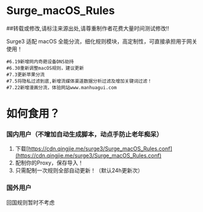 # Surge_macOS_Rules

##转载或修改,请标注来源出处,请尊重制作者花费大量时间测试修改!!

Surge3 适配 macOS 全能分流，细化规则模块，高定制性，可直接承担用于网关使用！

```
#6.19新增网内奇葩设备DNS劫持
#6.30重新调整macOS规则，建议更新
#7.3更新苹果分流
#7.5将隐私过滤到底,新增流媒体渠道数据分析过滤及增加关键词过滤！
#7.22新增漫画分流，体验网站www.manhuagui.com
```

# 如何食用？

### 国内用户（不增加自动生成脚本，动点手防止老年痴呆）
1. 下载[https://cdn.qingjie.me/surge3/Surge_macOS_Rules.conf](https://cdn.qingjie.me/surge3/Surge_macOS_Rules.conf)
2. 配制你的Proxy，保存导入！
3. 只需配制一次规则全部自动更新！（默认24h更新次）

### 国外用户
回国规则暂时不考虑